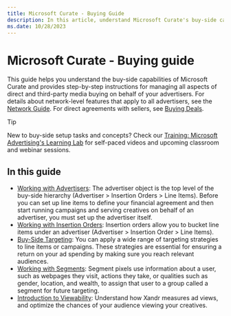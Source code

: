 ```yaml
---
title: Microsoft Curate - Buying Guide
description: In this article, understand Microsoft Curate's buy-side capabilities and find links to resources on how to manage direct and third-party media buying for your advertisers.
ms.date: 10/28/2023
---
```


# Microsoft Curate - Buying guide

This guide helps you understand the buy-side capabilities of Microsoft Curate and provides step-by-step instructions for managing all aspects of direct and third-party media buying on behalf of your advertisers. For details about network-level features that apply to all
advertisers, see the [Network Guide](../monetize/network-guide.md). For direct agreements with sellers, see [Buying Deals](buying-deals.md).

> [!TIP]
> New to buy-side setup tasks and concepts? Check our [Training: Microsoft Advertising's Learning Lab](../training-resources/training-microsoft-advertising-learning-lab.md) for self-paced videos and upcoming classroom and webinar sessions.

## In this guide

- [Working with Advertisers](working-with-advertisers.md): The advertiser object is the top level of the buy-side hierarchy (Advertiser > Insertion Orders > Line Items). Before you can set up line items to define your financial agreement and then start running campaigns and serving creatives on behalf of an advertiser, you must set up the advertiser itself.
- [Working with Insertion Orders](working-with-insertion-orders.md): Insertion orders allow you to bucket line items under an advertiser (Advertiser > Insertion Order > Line Items).
- [Buy-Side Targeting](buy-side-targeting.md): You can apply a wide range of targeting strategies to line items or campaigns. These strategies are essential for ensuring a return on your ad spending by making sure you reach relevant audiences.
- [Working with Segments](working-with-segments.md): Segment pixels use information about a user, such as webpages they visit, actions they take, or qualities such as gender, location, and wealth, to assign that user to a group called a segment for future targeting.
- [Introduction to Viewability](introduction-to-viewability.md): Understand how Xandr measures ad views, and optimize the chances of your audience viewing your creatives.
